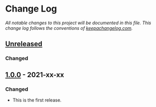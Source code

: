# Change Log

*All notable changes to this project will be documented in this
file. This change log follows the conventions of
[keepachangelog.com].*


## [Unreleased]
### Changed



## [1.0.0] - 2021-xx-xx
### Changed

- This is the first release.


[keepachangelog.com]:  http://keepachangelog.com/
[Unreleased]:          https://github.com/mzuther/anaconda4u/tree/develop

[1.0.0]:  https://github.com/mzuther/anaconda4u/commits/v1.0.0
